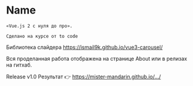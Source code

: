 # Name

```
«Vue.js 2 с нуля до про».

Сделано на курсе от to code
```

Библиотека слайдера https://ismail9k.github.io/vue3-carousel/

Вся проделанная работа отображена на странице About или в релизах на гитхаб.

Release v1.0 Результат 👉 https://mister-mandarin.github.io/.../
